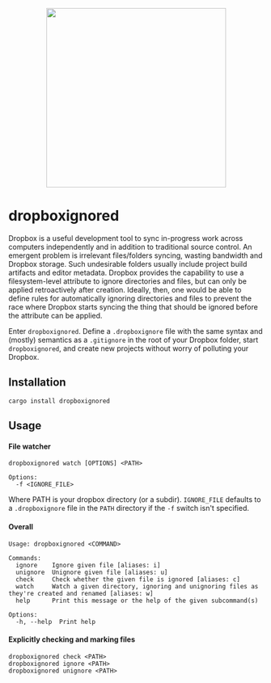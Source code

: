 <p align="center"><img alt-text="Image depicting the mass of celestial bodies, where node_modules is heavier than a black hole" src="https://preview.redd.it/tfugj4n3l6ez.png?auto=webp&s=b8163176d8482d5e78ac631e16b7973a52e3b188" height=355 /></p>

# dropboxignored
Dropbox is a useful development tool to sync in-progress work across computers independently and in addition to traditional source control. An emergent problem is irrelevant files/folders syncing, wasting bandwidth and Dropbox storage. Such undesirable folders usually include project build artifacts and editor metadata. Dropbox provides the capability to use a filesystem-level attribute to ignore directories and files, but can only be applied retroactively after creation. Ideally, then, one would be able to define rules for automatically ignoring directories and files to prevent the race where Dropbox starts syncing the thing that should be ignored before the attribute can be applied.

Enter `dropboxignored`. Define a `.dropboxignore` file with the same syntax and (mostly) semantics as a `.gitignore` in the root of your Dropbox folder, start `dropboxignored`, and create new projects without worry of polluting your Dropbox.

## Installation
```
cargo install dropboxignored
```

## Usage

#### File watcher
```
dropboxignored watch [OPTIONS] <PATH>

Options:
  -f <IGNORE_FILE>
```
Where PATH is your dropbox directory (or a subdir). `IGNORE_FILE` defaults to a `.dropboxignore` file in the `PATH` directory if the `-f` switch isn't specified.

#### Overall
```
Usage: dropboxignored <COMMAND>

Commands:
  ignore    Ignore given file [aliases: i]
  unignore  Unignore given file [aliases: u]
  check     Check whether the given file is ignored [aliases: c]
  watch     Watch a given directory, ignoring and unignoring files as they're created and renamed [aliases: w]
  help      Print this message or the help of the given subcommand(s)

Options:
  -h, --help  Print help
```

#### Explicitly checking and marking files
```
dropboxignored check <PATH>
dropboxignored ignore <PATH>
dropboxignored unignore <PATH>
```

